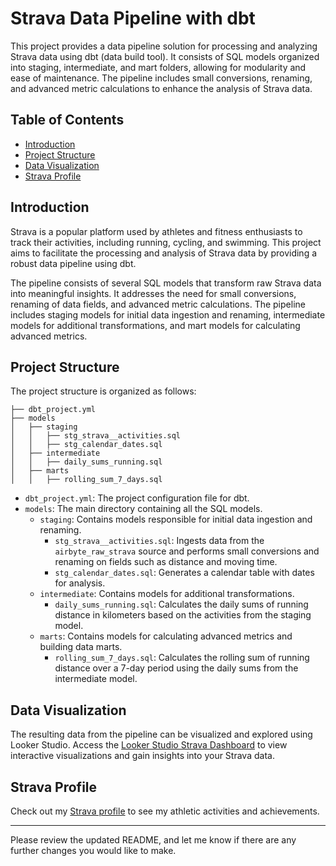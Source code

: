 # Strava Data Pipeline with dbt

This project provides a data pipeline solution for processing and analyzing Strava data using dbt (data build tool). It consists of SQL models organized into staging, intermediate, and mart folders, allowing for modularity and ease of maintenance. The pipeline includes small conversions, renaming, and advanced metric calculations to enhance the analysis of Strava data.

## Table of Contents
- [Introduction](#introduction)
- [Project Structure](#project-structure)
- [Data Visualization](#data-visualization)
- [Strava Profile](#strava-profile)

## Introduction

Strava is a popular platform used by athletes and fitness enthusiasts to track their activities, including running, cycling, and swimming. This project aims to facilitate the processing and analysis of Strava data by providing a robust data pipeline using dbt.

The pipeline consists of several SQL models that transform raw Strava data into meaningful insights. It addresses the need for small conversions, renaming of data fields, and advanced metric calculations. The pipeline includes staging models for initial data ingestion and renaming, intermediate models for additional transformations, and mart models for calculating advanced metrics.

## Project Structure

The project structure is organized as follows:

```
├── dbt_project.yml
├── models
│   ├── staging
│   │   ├── stg_strava__activities.sql
│   │   ├── stg_calendar_dates.sql
│   ├── intermediate
│   │   ├── daily_sums_running.sql
│   ├── marts
│   │   ├── rolling_sum_7_days.sql
```

- `dbt_project.yml`: The project configuration file for dbt.
- `models`: The main directory containing all the SQL models.
  - `staging`: Contains models responsible for initial data ingestion and renaming.
    - `stg_strava__activities.sql`: Ingests data from the `airbyte_raw_strava` source and performs small conversions and renaming on fields such as distance and moving time.
    - `stg_calendar_dates.sql`: Generates a calendar table with dates for analysis.
  - `intermediate`: Contains models for additional transformations.
    - `daily_sums_running.sql`: Calculates the daily sums of running distance in kilometers based on the activities from the staging model.
  - `marts`: Contains models for calculating advanced metrics and building data marts.
    - `rolling_sum_7_days.sql`: Calculates the rolling sum of running distance over a 7-day period using the daily sums from the intermediate model.

## Data Visualization

The resulting data from the pipeline can be visualized and explored using Looker Studio. Access the [Looker Studio Strava Dashboard](https://lookerstudio.google.com/reporting/70012388-cb65-4c41-9468-c3acfe25e9dc/page/p_fq2qro0q7c?s=s4HhdJ5mqBQ) to view interactive visualizations and gain insights into your Strava data.

## Strava Profile

Check out my [Strava profile](https://www.strava.com/athletes/22060093) to see my athletic activities and achievements.

---

Please review the updated README, and let me know if there are any further changes you would like to make.
